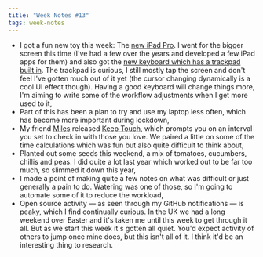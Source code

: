 ```yaml
---
title: "Week Notes #13"
tags: week-notes
---
```


* I got a fun new toy this week: The [new iPad Pro][3]. I went for the bigger
  screen this time (I've had a few over the years and developed a few iPad apps
  for them) and also got the [new keyboard which has a trackpad built in][4].
  The trackpad is curious, I still mostly tap the screen and don't feel I've
  gotten much out of it yet (the cursor changing dynamically is a cool UI
  effect though). Having a good keyboard will change things more, I'm aiming
  to write some of the workflow adjustments when I get more used to it,
* Part of this has been a plan to try and use my laptop less often, which has
  become more important during lockdown,
* My friend [Miles][2] released [Keep Touch][1], which prompts you on an
  interval you set to check in with those you love. We paired a little on some
  of the time calculations which was fun but also quite difficult to think
  about,
* Planted out some seeds this weekend, a mix of tomatoes, cucumbers, chillis
  and peas. I did quite a lot last year which worked out to be far too much, so
  slimmed it down this year,
* I made a point of making quite a few notes on what was difficult or just
  generally a pain to do. Watering was one of those, so I'm going to automate
  some of it to reduce the workload,
* Open source activity — as seen through my GitHub notifications — is peaky,
  which I find continually curious. In the UK we had a long weekend over Easter
  and it's taken me until this week to get through it all. But as we start this
  week it's gotten all quiet. You'd expect activity of others to jump once mine
  does, but this isn't all of it. I think it'd be an interesting thing to
  research.

[1]: https://apps.apple.com/us/app/keep-touch/id1505817681
[2]: http://www.milesrjohnson.com
[3]: https://www.apple.com/uk/ipad-pro/
[4]: https://www.apple.com/uk/shop/product/MXQT2B/A/magic-keyboard-for-ipad-pro-11-inch-2nd-generation-british-english
